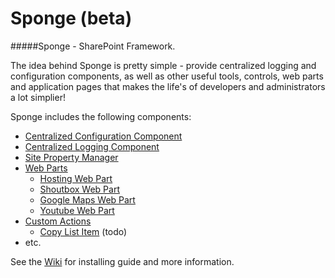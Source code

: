 Sponge (beta)
======

#####Sponge - SharePoint Framework.

The idea behind Sponge is pretty simple - provide centralized logging and configuration components, as well as other useful tools, controls, web parts and application pages that makes the life's of developers and administrators a lot simplier!

Sponge includes the following components:
- [Centralized Configuration Component](../../wiki/Configuration-Component) 
- [Centralized Logging Component](../../wiki/Logging-Component) 
- [Site Property Manager](../../wiki/Site-Property-Manager) 
- [Web Parts](../../wiki/Web-Parts) 
  - [Hosting Web Part](../../wiki/Hosting-Web-Part) 
  - [Shoutbox Web Part](../../wiki/Shoutbox-Web-Part) 
  - [Google Maps Web Part](../../wiki/Google-Maps-Web-Part) 
  - [Youtube Web Part](../../wiki/Youtube-Web-Part) 
- [Custom Actions](../../wiki/Custom-Actions)
  - [Copy List Item](../../wiki/Copy-List-Item) (todo)
- etc.

See the [Wiki](../../wiki/Home)  for installing guide and more information.
